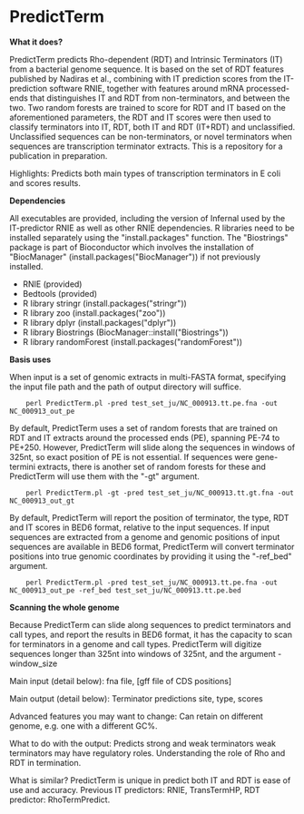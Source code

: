 # PredictTerm

**What it does?**

PredictTerm predicts Rho-dependent (RDT) and Intrinsic Terminators (IT) from a bacterial genome sequence. It is based on the set of RDT features published by Nadiras et al., combining with IT prediction scores from the IT-prediction software RNIE, together with features around mRNA processed-ends that distinguishes IT and RDT from non-terminators, and between the two. Two random forests are trained to score for RDT and IT based on the aforementioned parameters, the RDT and IT scores were then used to classify terminators into IT, RDT, both IT and RDT (IT+RDT) and unclassified. Unclassified sequences can be non-terminators, or novel terminators when sequences are transcription terminator extracts. This is a repository for a publication in preparation.

Highlights: Predicts both main types of transcription terminators in E coli and scores results.

**Dependencies**

All executables are provided, including the version of Infernal used by the IT-predictor RNIE as well as other RNIE dependencies. R libraries need to be installed separately using the "install.packages" function. The "Biostrings" package is part of Bioconductor which involves the installation of "BiocManager" (install.packages("BiocManager")) if not previously installed.

- RNIE (provided)
- Bedtools (provided)
- R library stringr (install.packages("stringr"))
- R library zoo (install.packages("zoo"))
- R library dplyr (install.packages("dplyr"))
- R library Biostrings (BiocManager::install("Biostrings"))
- R library randomForest (install.packages("randomForest"))

**Basis uses**

When input is a set of genomic extracts in multi-FASTA format, specifying the input file path and the path of output directory will suffice.

        perl PredictTerm.pl -pred test_set_ju/NC_000913.tt.pe.fna -out NC_000913_out_pe

By default, PredictTerm uses a set of random forests that are trained on RDT and IT extracts around the processed ends (PE), spanning PE-74 to PE+250. However, PredictTerm will slide along the sequences in windows of 325nt, so exact position of PE is not essential. If sequences were gene-termini extracts, there is another set of random forests for these and PredictTerm will use them with the "-gt" argument.

        perl PredictTerm.pl -gt -pred test_set_ju/NC_000913.tt.gt.fna -out NC_000913_out_gt

By default, PredictTerm will report the position of terminator, the type, RDT and IT scores in BED6 format, relative to the input sequences. If input sequences are extracted from a genome and genomic positions of input sequences are available in BED6 format, PredictTerm will convert terminator positions into true genomic coordinates by providing it using the "-ref_bed" argument. 

        perl PredictTerm.pl -pred test_set_ju/NC_000913.tt.pe.fna -out NC_000913_out_pe -ref_bed test_set_ju/NC_000913.tt.pe.bed

**Scanning the whole genome**

Because PredictTerm can slide along sequences to predict terminators and call types, and report the results in BED6 format, it has the capacity to scan for terminators in a genome and call types. PredictTerm will digitize sequences longer than 325nt into windows of 325nt, and the argument -window_size 

Main input (detail below): fna file, [gff file of CDS positions]

Main output (detail below): Terminator predictions site, type, scores 

Advanced features you may want to change: Can retain on different genome, e.g. one with a different GC%.

What to do with the output: Predicts strong and weak terminators weak terminators may have regulatory roles. Understanding the role of Rho and RDT in termination.

What is similar? PredictTerm is unique in predict both IT and RDT is ease of use and accuracy.  Previous IT predictors: RNIE, TransTermHP, RDT predictor: RhoTermPredict.
